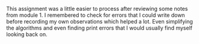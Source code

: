 This assignment was a little easier to process after reviewing some notes from module 1. I remembered to check for errors that I could write down before recording my own observations which helped a lot. Even simplifying the algorithms and even finding print errors that I would usually find myself looking back on.
